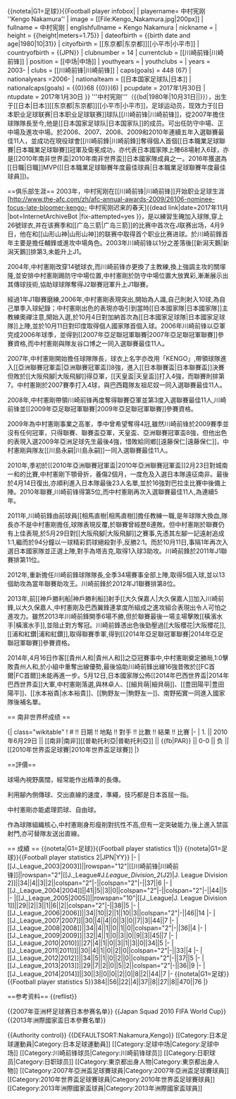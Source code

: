 {{noteta|G1=足球}}{{Football player infobox| 
| playername= 中村宪刚<br />''Kengo Nakamura''
| image    = [[File:Kengo_Nakamura.jpg|200px]]
| fullname = 中村宪刚
| englishfullname = Kengo Nakamura
| nickname    = 
| height      = {{height|meters=1.75}}
| dateofbirth = {{birth date and age|1980|10|31}}
| cityofbirth = [[东京都|东京都]][[小平市|小平市]]
| countryofbirth = {{JPN}}
| clubnumber = 14
| currentclub  = [[川崎前锋|川崎前锋]]
| position = [[中场|中场]]
| youthyears = 
| youthclubs = 
| years = 2003-
| clubs = [[川崎前锋|川崎前锋]]
| caps(goals) = 448 (67)
| nationalyears =2006-
| nationalteam = [[日本国家足球队|日本]]
| nationalcaps(goals) = {{0}}68 {{0}}(6)
| pcupdate = 2017年1月30日
| ntupdate = 2017年1月30日
}}
'''中村宪刚'''（{{bd|1980年|10月31日||}}），出生于[[日本|日本]][[东京都|东京都]][[小平市|小平市]]，足球运动员，现效力于[[日本职业足球联赛|日本职业足球联赛]]球队[[川崎前锋|川崎前锋]]，從2007年擔住球隊隊長至今,他是[[日本国家足球队|日本国家队]]的成员。可出任防守中場、正中場及進攻中場。於2006、2007、2008、2009和2010年連續五年入選聯賽最佳11人，並成功在現役球會[[川崎前鋒|川崎前鋒]]奪得個人首個[[日本職業足球聯賽|日本職業足球聯賽]]冠軍及衛冕成功，亦代表日本國家隊上陣68場射入6球，亦是[[2010年南非世界盃|2010年南非世界盃]]日本國家隊成員之一。2016年獲選為[[日職|日職]]MVP([[日本職業足球聯賽年度最佳球員|日本職業足球聯賽年度最佳球員]])。

==俱乐部生涯==
2003年，中村宪刚在[[川崎前锋|川崎前锋]]开始职业足球生涯<ref>[http://www.the-afc.com/zh/afc-annual-awards-2009/26106-nominee-focus-late-bloomer-kengo- 中村宪刚迟来的春天]{{dead link|date=2017年11月 |bot=InternetArchiveBot |fix-attempted=yes }}</ref>，是以練習生硽加入球隊,穿上26號球衣,并在该赛季和[[广岛三箭|广岛三箭]]的比赛中首次在J联赛出场，4月9日，他在和[[山形山神|山形山神]]的联赛中取得首个职业比赛进球。於川崎前鋒首年主要是擔任輔鋒或進攻中場角色。2003年川崎前锋以1分之差落後[[新潟天鵝|新潟天鵝]]排第3,未能升上J1。

2004年,中村憲剛改穿14號球衣,而川崎前锋亦更換了主教練,換上強調主攻的關塜隆,並安排中村憲剛踢防守中場位置,中村憲剛於防守中場位置大放異彩,漸漸展示出其傳球技術,協助球球隊奪得J2聯賽冠軍升上J1聯賽。

經過1年J1聯賽磨練,2006年,中村憲剛表現突出,開始為人識,自己則射入10球,為自己單季入球紀錄；中村憲剛出色的表現亦吸引到當時[[日本國家隊|日本國家隊]]主教練奧禪注意,開始入選,於10月4日對加納首次為[[日本國家足球隊|日本國家足球隊]]上陣,並於10月11日對印度取得個人國家隊首個入球。2006年川崎前锋以亞軍完成2006年球季，並得到[[2007年亞足聯冠軍聯賽|2007年亞足聯冠軍聯賽]]參賽資格,而中村憲剛與隊友谷口博之一同入選聯賽最佳11人。

2007年,中村憲剛開始擔任球隊隊長，球衣上名字亦改用「KENGO」,帶領球隊進入[[亞洲聯賽冠軍盃|亞洲聯賽冠軍盃]]8強，進入[[日本聯賽盃|日本聯賽盃]]決賽但敗於[[大阪飛腳|大阪飛腳]]得亞軍，[[天皇盃|天皇盃]]打入4強，而聯賽則排第7。中村憲剛於2007賽季打入4球，與巴西籍隊友祖尼奴一同入選聯賽最佳11人。

2008年,中村憲剛帶領川崎前锋再度奪得聯賽亞軍並第3度入選聯賽最佳11人,川崎前锋並[[2009年亞足聯冠軍聯賽|2009年亞足聯冠軍聯賽]]參賽資格。

2009年為中村憲剛事業之高峯，季中曾希望奪得4冠,雖然川崎前锋於2009賽季並沒有任何冠軍，只得聯賽、聯賽盃亞軍，天皇盃、亞洲聯賽冠軍盃8強，但他出色的表現入選2009年亞洲足球先生最後4強，惜敗給同鄉[[遠藤保仁|遠藤保仁]]，中村憲剛與隊友[[川島永嗣|川島永嗣]]一同入選聯賽最佳11人。

2010年,季初於[[2010年亞洲聯賽冠軍盃|2010年亞洲聯賽冠軍盃]]2月23日對城南一和的比賽,中村憲剛下顎骨折，養傷2個月，一度危及入選日本隊遠征南非。最後於4月14日復出,亦順利進入日本隊最後23人名單,並於16強對巴拉圭比賽中後備上陣。2010年聯賽,川崎前锋得第5位,而中村憲剛再次入選聯賽最佳11人,為連續5年。

2011年,川崎前鋒由前球員[[相馬直樹|相馬直樹]]擔任教練一職,是年球隊大換血,隊長亦不是中村憲剛擔任,球隊表現反覆,於聯賽曾經歷8連敗。但中村憲剛於聯賽仍有上佳表現,於5月29日對[[大阪飛腳|大阪飛腳]]之賽事,先憑其左腳一記遠射追成1:1,繼而於94分鐘以一球精彩罰球絕殺對手,反勝2:1。而於10月11日,事隔1年再次入選日本國家隊並正選上陣,對手為塔吉克,取得1入球3助攻。川崎前鋒於2011年J1聯賽排第11位。

2012年,重新擔任川崎前鋒球隊隊長,全季34場賽事全部上陣,取得5個入球,並以13個助攻為當年聯賽助攻王。川崎前鋒於2012年J1聯賽排第8位。

2013年,前[[神戶勝利船|神戶勝利船]]射手[[大久保嘉人|大久保嘉人]]加入川崎前鋒,以大久保嘉人,中村憲剛及巴西翼鋒連拿度所組成之進攻組合表現出令人可怕之進攻力。雖然2013年川崎前鋒開季6場不勝,但於聯賽最後一場主場擊敗[[橫濱水手|橫濱水手]],並阻止對方奪冠。川崎前鋒憑出色後勁壓過[[大阪櫻花|大阪櫻花]],[[浦和紅鑽|浦和紅鑽]],取得聯賽季軍,得到[[2014年亞足聯冠軍聯賽|2014年亞足聯冠軍聯賽]]參賽資格。

2014年,4月16日作客[[貴州人和|貴州人和]]之亞冠賽事中,中村憲剛奠定勝局,1:0擊敗貴州人和,於小組中重奪出線優勢,最後協助川崎前鋒出線16強昔敗於[[FC首爾|FC首爾]]未能再進一步。5月12日,日本國家隊公佈[[2014年巴西世界盃|2014年巴西世界盃]]大軍,中村憲剛落選,與林卓人、[[細貝萌|細貝萌]]、[[豊田陽平|豊田陽平]]、[[水本裕貴|水本裕貴]]、[[駒野友一|駒野友一]]、南野拓實一同進入國家隊後補名單。

== 南非世界杯成绩 ==

{| class="wikitable"
! # !! 日期 !! 地點 !! 對手 !! 比數 !! 結果 !! 比賽
|-
| 1. || 2010年6月29日 || [[南非|南非]][[普勒托利亞|普勒托利亞]] || {{fb|PAR}} || 0-0 || 负 || [[2010年世界盃足球賽|2010年世界盃足球賽]]
|}

==評價==

球場內視野廣闊，經常能作出精準的長傳。

利用腳內側傳球、交出直線的速度，準繩，技巧都是日本首屈一指。

中村憲剛亦能處理罰球、自由球。

作為球隊組織核心,中村憲剛身形瘦削對抗性不高,但有一定突破能力,後上進入禁區射門,亦可替隊友送出直線。

== 成績 ==
{{noteta|G1=足球}}{{Football player statistics 1|}}
{{noteta|G1=足球}}{{Football player statistics 2|JPN|YY}}
|-
|[[J._League_2003|2003]]||rowspan="12"|[[川崎前锋|川崎前锋]]||rowspan="2"|[[J._League#J._League_Division_2_(J2)|J. League Division 2]]||34||4||3||2||colspan="2"|-||colspan="2"|-||37||6
|-
|[[J._League_2004|2004]]||41||5||3||0||colspan="2"|-||colspan="2"|-||44||5
|-
|[[J._League_2005|2005]]||rowspan="10"|[[J._League|J. League Division 1]]||29||2||3||1||6||2||colspan="2"|-||38||5
|-
|[[J._League_2006|2006]]||34||10||2||1||10||3||colspan="2"|-||46||14
|-
|[[J._League_2007|2007]]||30||4||4||0||3||0||7||3||44||7
|-
|[[J._League_2008|2008]]||34||4||1||0||1||0||colspan="2"|-||36||4
|-
|[[J._League_2009|2009]]||32||4||1||0||3||0||9||3||45||7
|-
|[[J._League_2010|2010]]||27||4||1||0||3||1||3||0||34||5
|-
|[[J._League_2011|2011]]||30||4||1||0||2||0||colspan="2"|-||33||4
|-
|[[J._League_2012|2012]]||34||5||1||0||2||0||colspan="2"|-||37||5
|-
|[[J._League_2013|2013]]||29||7||2||0||5||2||colspan="2"|-||36||9
|-
|[[J._League_2014|2014]]||30||3||0||0||2||0||8||2||44||7
|-
{{noteta|G1=足球}}{{Football player statistics 5}}384||56||22||4||37||8||27||8||470||76
|}

==参考资料==
{{reflist}}

{{2007年亚洲杯足球赛日本参赛名单}}
{{Japan Squad 2010 FIFA World Cup}}
{{2013年洲際國家盃日本參賽名單}}

{{Authority control}}
{{DEFAULTSORT:Nakamura,Kengo}}
[[Category:日本足球運動員|Category:日本足球運動員]]
[[Category:足球中场|Category:足球中场]]
[[Category:川崎前锋球员|Category:川崎前锋球员]]
[[Category:日职球员|Category:日职球员]]
[[Category:東京都出身人物|Category:東京都出身人物]]
[[Category:2007年亞洲盃足球賽球員|Category:2007年亞洲盃足球賽球員]]
[[Category:2010年世界盃足球賽球員|Category:2010年世界盃足球賽球員]]
[[Category:2013年洲際國家盃球員|Category:2013年洲際國家盃球員]]
